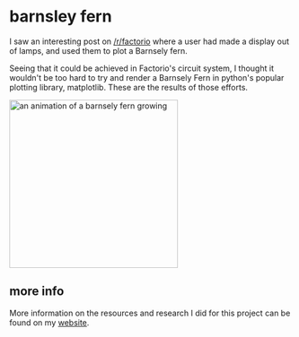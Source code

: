 # barnsley fern
I saw an interesting post on [/r/factorio](https://www.reddit.com/r/factorio/comments/mumy5x/growing_the_barnsley_fern_in_factorio/) where a user had made a display out of lamps, and used them to plot a Barnsely fern.

Seeing that it could be achieved in Factorio's circuit system, I thought it wouldn't be too hard to try and render a Barnsely Fern in python's popular plotting library, matplotlib. These are the results of those efforts.

<img title="barnsely animation" alt="an animation of a barnsely fern growing"  src="https://speen.space/images/fern.gif" width=300>

## more info
More information on the resources and research I did for this project can be found on my [website](https://speen.space/barnsely_fern).
